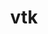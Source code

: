 ---
title: "vtk"
layout: cache
categories: [package, develop]
meta: {"versions": ["9.2.6", "9.3.1"], "compilers": ["gcc@=11.1.0", "gcc@=11.4.0", "msvc@=19.39.33523"], "oss": ["ubuntu20.04", "ubuntu22.04", "windows10.0.20348"], "platforms": ["linux", "windows"], "targets": ["x86_64", "x86_64_v3"], "stacks": ["data-vis-sdk", "e4s", "root", "windows-vis"], "num_specs": 76, "num_specs_by_stack": {"data-vis-sdk": 32, "root": 76, "e4s": 35, "windows-vis": 6}}
spec_details: [{"hash": "iegcavmltgiy4ju477nrmfoghu5iqist", "compiler": "gcc@=11.1.0", "versions": ["9.2.6"], "os": "ubuntu20.04", "platform": "linux", "target": "x86_64_v3", "variants": ["build_system=cmake", "build_type=Release", "~examples", "~ffmpeg", "generator=make", "~ipo", "+mpi", "+opengl2", "patches=2d38712,ff9dce4", "+python", "~qt", "~xdmf"], "stacks": ["data-vis-sdk", "root"], "size": "-", "tarball": "https://binaries.spack.io/develop/build_cache/linux-ubuntu20.04-x86_64_v3/gcc-11.1.0/vtk-9.2.6/linux-ubuntu20.04-x86_64_v3-gcc-11.1.0-vtk-9.2.6-iegcavmltgiy4ju477nrmfoghu5iqist.spack"}, {"hash": "upajzelkf455qvoyjtqtuwxsl7gtsisn", "compiler": "gcc@=11.1.0", "versions": ["9.2.6"], "os": "ubuntu20.04", "platform": "linux", "target": "x86_64_v3", "variants": ["build_system=cmake", "build_type=Release", "~examples", "~ffmpeg", "generator=make", "~ipo", "+mpi", "+opengl2", "patches=2d38712,ff9dce4", "+python", "~qt", "~xdmf"], "stacks": ["data-vis-sdk", "root"], "size": "-", "tarball": "https://binaries.spack.io/develop/build_cache/linux-ubuntu20.04-x86_64_v3/gcc-11.1.0/vtk-9.2.6/linux-ubuntu20.04-x86_64_v3-gcc-11.1.0-vtk-9.2.6-upajzelkf455qvoyjtqtuwxsl7gtsisn.spack"}, {"hash": "sozpamqriynuwvhnw6nibke5dep45vvy", "compiler": "gcc@=11.1.0", "versions": ["9.2.6"], "os": "ubuntu20.04", "platform": "linux", "target": "x86_64_v3", "variants": ["build_system=cmake", "build_type=Release", "~examples", "~ffmpeg", "generator=make", "~ipo", "+mpi", "+opengl2", "patches=2d38712,ff9dce4", "+python", "+qt", "~xdmf"], "stacks": ["data-vis-sdk", "root"], "size": "-", "tarball": "https://binaries.spack.io/develop/build_cache/linux-ubuntu20.04-x86_64_v3/gcc-11.1.0/vtk-9.2.6/linux-ubuntu20.04-x86_64_v3-gcc-11.1.0-vtk-9.2.6-sozpamqriynuwvhnw6nibke5dep45vvy.spack"}, {"hash": "qzhfp432vyih5znvvslzanwig4kk3kpi", "compiler": "gcc@=11.1.0", "versions": ["9.2.6"], "os": "ubuntu20.04", "platform": "linux", "target": "x86_64_v3", "variants": ["build_system=cmake", "build_type=Release", "~examples", "~ffmpeg", "generator=make", "~ipo", "+mpi", "+opengl2", "patches=2d38712,ff9dce4", "+python", "~qt", "~xdmf"], "stacks": ["data-vis-sdk", "root"], "size": "-", "tarball": "https://binaries.spack.io/develop/build_cache/linux-ubuntu20.04-x86_64_v3/gcc-11.1.0/vtk-9.2.6/linux-ubuntu20.04-x86_64_v3-gcc-11.1.0-vtk-9.2.6-qzhfp432vyih5znvvslzanwig4kk3kpi.spack"}, {"hash": "5tfglue7pmv5pde5xxlh4rlgof5cfjbf", "compiler": "gcc@=11.1.0", "versions": ["9.2.6"], "os": "ubuntu20.04", "platform": "linux", "target": "x86_64_v3", "variants": ["build_system=cmake", "build_type=Release", "~examples", "~ffmpeg", "generator=make", "~ipo", "+mpi", "+opengl2", "patches=2d38712,ff9dce4", "+python", "~qt", "~xdmf"], "stacks": ["data-vis-sdk", "root"], "size": "-", "tarball": "https://binaries.spack.io/develop/build_cache/linux-ubuntu20.04-x86_64_v3/gcc-11.1.0/vtk-9.2.6/linux-ubuntu20.04-x86_64_v3-gcc-11.1.0-vtk-9.2.6-5tfglue7pmv5pde5xxlh4rlgof5cfjbf.spack"}, {"hash": "74ig6tybv3n7vlgwj5uw6ufygdbutefy", "compiler": "gcc@=11.1.0", "versions": ["9.2.6"], "os": "ubuntu20.04", "platform": "linux", "target": "x86_64_v3", "variants": ["build_system=cmake", "build_type=Release", "~examples", "~ffmpeg", "generator=make", "~ipo", "+mpi", "+opengl2", "patches=2d38712,ff9dce4", "+python", "+qt", "~xdmf"], "stacks": ["data-vis-sdk", "root"], "size": "-", "tarball": "https://binaries.spack.io/develop/build_cache/linux-ubuntu20.04-x86_64_v3/gcc-11.1.0/vtk-9.2.6/linux-ubuntu20.04-x86_64_v3-gcc-11.1.0-vtk-9.2.6-74ig6tybv3n7vlgwj5uw6ufygdbutefy.spack"}, {"hash": "h5xhdb5hj7feet7wtdy3lvknpvkyrw5m", "compiler": "gcc@=11.1.0", "versions": ["9.2.6"], "os": "ubuntu20.04", "platform": "linux", "target": "x86_64_v3", "variants": ["build_system=cmake", "build_type=Release", "~examples", "~ffmpeg", "generator=make", "~ipo", "+mpi", "+opengl2", "patches=2d38712,ff9dce4", "+python", "~qt", "~xdmf"], "stacks": ["data-vis-sdk", "root"], "size": "-", "tarball": "https://binaries.spack.io/develop/build_cache/linux-ubuntu20.04-x86_64_v3/gcc-11.1.0/vtk-9.2.6/linux-ubuntu20.04-x86_64_v3-gcc-11.1.0-vtk-9.2.6-h5xhdb5hj7feet7wtdy3lvknpvkyrw5m.spack"}, {"hash": "vtywuyghykgwpug6glphht4pzfcdut4l", "compiler": "gcc@=11.1.0", "versions": ["9.2.6"], "os": "ubuntu20.04", "platform": "linux", "target": "x86_64_v3", "variants": ["build_system=cmake", "build_type=Release", "~examples", "~ffmpeg", "generator=make", "~ipo", "+mpi", "+opengl2", "patches=2d38712,ff9dce4", "+python", "~qt", "~xdmf"], "stacks": ["data-vis-sdk", "root"], "size": "-", "tarball": "https://binaries.spack.io/develop/build_cache/linux-ubuntu20.04-x86_64_v3/gcc-11.1.0/vtk-9.2.6/linux-ubuntu20.04-x86_64_v3-gcc-11.1.0-vtk-9.2.6-vtywuyghykgwpug6glphht4pzfcdut4l.spack"}, {"hash": "qnw5ciesitha4zwoapnihklnz6gpcc7i", "compiler": "gcc@=11.1.0", "versions": ["9.2.6"], "os": "ubuntu20.04", "platform": "linux", "target": "x86_64_v3", "variants": ["build_system=cmake", "build_type=Release", "~examples", "~ffmpeg", "generator=make", "~ipo", "+mpi", "+opengl2", "patches=2d38712,ff9dce4", "+python", "+qt", "~xdmf"], "stacks": ["data-vis-sdk", "root"], "size": "-", "tarball": "https://binaries.spack.io/develop/build_cache/linux-ubuntu20.04-x86_64_v3/gcc-11.1.0/vtk-9.2.6/linux-ubuntu20.04-x86_64_v3-gcc-11.1.0-vtk-9.2.6-qnw5ciesitha4zwoapnihklnz6gpcc7i.spack"}, {"hash": "ydagy3ccutfk4jx2dmmb6l7op2ucdn7g", "compiler": "gcc@=11.1.0", "versions": ["9.2.6"], "os": "ubuntu20.04", "platform": "linux", "target": "x86_64_v3", "variants": ["build_system=cmake", "build_type=Release", "~examples", "~ffmpeg", "generator=make", "~ipo", "+mpi", "+opengl2", "patches=2d38712,ff9dce4", "+python", "~qt", "~xdmf"], "stacks": ["data-vis-sdk", "root"], "size": "-", "tarball": "https://binaries.spack.io/develop/build_cache/linux-ubuntu20.04-x86_64_v3/gcc-11.1.0/vtk-9.2.6/linux-ubuntu20.04-x86_64_v3-gcc-11.1.0-vtk-9.2.6-ydagy3ccutfk4jx2dmmb6l7op2ucdn7g.spack"}, {"hash": "7geo7jfyhnoq5kfhfr5dh7xw5yx6b34t", "compiler": "gcc@=11.1.0", "versions": ["9.2.6"], "os": "ubuntu20.04", "platform": "linux", "target": "x86_64_v3", "variants": ["build_system=cmake", "build_type=Release", "~examples", "~ffmpeg", "generator=make", "~ipo", "+mpi", "+opengl2", "patches=2d38712,ff9dce4", "+python", "~qt", "~xdmf"], "stacks": ["data-vis-sdk", "root"], "size": "-", "tarball": "https://binaries.spack.io/develop/build_cache/linux-ubuntu20.04-x86_64_v3/gcc-11.1.0/vtk-9.2.6/linux-ubuntu20.04-x86_64_v3-gcc-11.1.0-vtk-9.2.6-7geo7jfyhnoq5kfhfr5dh7xw5yx6b34t.spack"}, {"hash": "g3ilrwsta4yjge3emecowhcw6aryznry", "compiler": "gcc@=11.1.0", "versions": ["9.2.6"], "os": "ubuntu20.04", "platform": "linux", "target": "x86_64_v3", "variants": ["build_system=cmake", "build_type=Release", "~examples", "~ffmpeg", "generator=make", "~ipo", "+mpi", "+opengl2", "patches=2d38712,ff9dce4", "+python", "+qt", "~xdmf"], "stacks": ["data-vis-sdk", "root"], "size": "-", "tarball": "https://binaries.spack.io/develop/build_cache/linux-ubuntu20.04-x86_64_v3/gcc-11.1.0/vtk-9.2.6/linux-ubuntu20.04-x86_64_v3-gcc-11.1.0-vtk-9.2.6-g3ilrwsta4yjge3emecowhcw6aryznry.spack"}, {"hash": "jpew2fubobz2fri6b7qdij2y7t3dtayv", "compiler": "gcc@=11.1.0", "versions": ["9.2.6"], "os": "ubuntu20.04", "platform": "linux", "target": "x86_64_v3", "variants": ["build_system=cmake", "build_type=Release", "~examples", "~ffmpeg", "generator=make", "~ipo", "+mpi", "+opengl2", "patches=2d38712,ff9dce4", "+python", "~qt", "~xdmf"], "stacks": ["data-vis-sdk", "root"], "size": "-", "tarball": "https://binaries.spack.io/develop/build_cache/linux-ubuntu20.04-x86_64_v3/gcc-11.1.0/vtk-9.2.6/linux-ubuntu20.04-x86_64_v3-gcc-11.1.0-vtk-9.2.6-jpew2fubobz2fri6b7qdij2y7t3dtayv.spack"}, {"hash": "oaai3pprrb6jqo7wbdwbxm57bxzr4cwb", "compiler": "gcc@=11.1.0", "versions": ["9.2.6"], "os": "ubuntu20.04", "platform": "linux", "target": "x86_64_v3", "variants": ["build_system=cmake", "build_type=Release", "~examples", "~ffmpeg", "generator=make", "~ipo", "+mpi", "+opengl2", "patches=2d38712,ff9dce4", "+python", "~qt", "~xdmf"], "stacks": ["root"], "size": "-", "tarball": "https://binaries.spack.io/develop/build_cache/linux-ubuntu20.04-x86_64_v3/gcc-11.1.0/vtk-9.2.6/linux-ubuntu20.04-x86_64_v3-gcc-11.1.0-vtk-9.2.6-oaai3pprrb6jqo7wbdwbxm57bxzr4cwb.spack"}, {"hash": "rcz5vg3qbr3ngv5y3mqdpoqiecy5jbvd", "compiler": "gcc@=11.1.0", "versions": ["9.2.6"], "os": "ubuntu20.04", "platform": "linux", "target": "x86_64_v3", "variants": ["build_system=cmake", "build_type=Release", "~examples", "~ffmpeg", "generator=make", "~ipo", "+mpi", "+opengl2", "patches=2d38712,ff9dce4", "+python", "+qt", "~xdmf"], "stacks": ["data-vis-sdk", "root"], "size": "-", "tarball": "https://binaries.spack.io/develop/build_cache/linux-ubuntu20.04-x86_64_v3/gcc-11.1.0/vtk-9.2.6/linux-ubuntu20.04-x86_64_v3-gcc-11.1.0-vtk-9.2.6-rcz5vg3qbr3ngv5y3mqdpoqiecy5jbvd.spack"}, {"hash": "ljv33boshwotsspyas5jenktjcpea5qv", "compiler": "gcc@=11.1.0", "versions": ["9.2.6"], "os": "ubuntu20.04", "platform": "linux", "target": "x86_64_v3", "variants": ["build_system=cmake", "build_type=Release", "~examples", "~ffmpeg", "generator=make", "~ipo", "+mpi", "+opengl2", "patches=2d38712,ff9dce4", "+python", "~qt", "~xdmf"], "stacks": ["data-vis-sdk", "root"], "size": "-", "tarball": "https://binaries.spack.io/develop/build_cache/linux-ubuntu20.04-x86_64_v3/gcc-11.1.0/vtk-9.2.6/linux-ubuntu20.04-x86_64_v3-gcc-11.1.0-vtk-9.2.6-ljv33boshwotsspyas5jenktjcpea5qv.spack"}, {"hash": "7ddruses3maai3fatc4jrgx7n536xttt", "compiler": "gcc@=11.1.0", "versions": ["9.2.6"], "os": "ubuntu20.04", "platform": "linux", "target": "x86_64_v3", "variants": ["build_system=cmake", "build_type=Release", "~examples", "~ffmpeg", "generator=make", "~ipo", "+mpi", "+opengl2", "patches=2d38712,ff9dce4", "+python", "~qt", "~xdmf"], "stacks": ["data-vis-sdk", "root"], "size": "-", "tarball": "https://binaries.spack.io/develop/build_cache/linux-ubuntu20.04-x86_64_v3/gcc-11.1.0/vtk-9.2.6/linux-ubuntu20.04-x86_64_v3-gcc-11.1.0-vtk-9.2.6-7ddruses3maai3fatc4jrgx7n536xttt.spack"}, {"hash": "l3pjdu4grkpv7fazvrhbzx6pgzarhkfx", "compiler": "gcc@=11.1.0", "versions": ["9.2.6"], "os": "ubuntu20.04", "platform": "linux", "target": "x86_64_v3", "variants": ["build_system=cmake", "build_type=Release", "~examples", "~ffmpeg", "generator=make", "~ipo", "+mpi", "+opengl2", "patches=2d38712,ff9dce4", "+python", "+qt", "~xdmf"], "stacks": ["data-vis-sdk", "root"], "size": "-", "tarball": "https://binaries.spack.io/develop/build_cache/linux-ubuntu20.04-x86_64_v3/gcc-11.1.0/vtk-9.2.6/linux-ubuntu20.04-x86_64_v3-gcc-11.1.0-vtk-9.2.6-l3pjdu4grkpv7fazvrhbzx6pgzarhkfx.spack"}, {"hash": "3pzidiihacbsea2s4c54liaqo3kldibw", "compiler": "gcc@=11.1.0", "versions": ["9.2.6"], "os": "ubuntu20.04", "platform": "linux", "target": "x86_64_v3", "variants": ["build_system=cmake", "build_type=Release", "~examples", "~ffmpeg", "generator=make", "~ipo", "+mpi", "+opengl2", "patches=2d38712,ff9dce4", "+python", "+qt", "~xdmf"], "stacks": ["data-vis-sdk", "root"], "size": "-", "tarball": "https://binaries.spack.io/develop/build_cache/linux-ubuntu20.04-x86_64_v3/gcc-11.1.0/vtk-9.2.6/linux-ubuntu20.04-x86_64_v3-gcc-11.1.0-vtk-9.2.6-3pzidiihacbsea2s4c54liaqo3kldibw.spack"}, {"hash": "5fvg2ww6h3ciatc5fm2syswa7tshujzi", "compiler": "gcc@=11.1.0", "versions": ["9.2.6"], "os": "ubuntu20.04", "platform": "linux", "target": "x86_64_v3", "variants": ["build_system=cmake", "build_type=Release", "~examples", "~ffmpeg", "generator=make", "~ipo", "+mpi", "+opengl2", "patches=2d38712,ff9dce4", "+python", "~qt", "~xdmf"], "stacks": ["data-vis-sdk", "root"], "size": "-", "tarball": "https://binaries.spack.io/develop/build_cache/linux-ubuntu20.04-x86_64_v3/gcc-11.1.0/vtk-9.2.6/linux-ubuntu20.04-x86_64_v3-gcc-11.1.0-vtk-9.2.6-5fvg2ww6h3ciatc5fm2syswa7tshujzi.spack"}, {"hash": "fhlwcg7mnvk7sbxscll6czwznmshe5tx", "compiler": "gcc@=11.1.0", "versions": ["9.2.6"], "os": "ubuntu20.04", "platform": "linux", "target": "x86_64_v3", "variants": ["build_system=cmake", "build_type=Release", "~examples", "~ffmpeg", "generator=make", "~ipo", "+mpi", "+opengl2", "patches=2d38712,ff9dce4", "+python", "+qt", "~xdmf"], "stacks": ["data-vis-sdk", "root"], "size": "-", "tarball": "https://binaries.spack.io/develop/build_cache/linux-ubuntu20.04-x86_64_v3/gcc-11.1.0/vtk-9.2.6/linux-ubuntu20.04-x86_64_v3-gcc-11.1.0-vtk-9.2.6-fhlwcg7mnvk7sbxscll6czwznmshe5tx.spack"}, {"hash": "7gkgigutaoosju2o5lqooy6km3zurj2x", "compiler": "gcc@=11.1.0", "versions": ["9.2.6"], "os": "ubuntu20.04", "platform": "linux", "target": "x86_64_v3", "variants": ["build_system=cmake", "build_type=Release", "~examples", "~ffmpeg", "generator=make", "~ipo", "+mpi", "+opengl2", "patches=2d38712,ff9dce4", "+python", "~qt", "~xdmf"], "stacks": ["data-vis-sdk", "root"], "size": "-", "tarball": "https://binaries.spack.io/develop/build_cache/linux-ubuntu20.04-x86_64_v3/gcc-11.1.0/vtk-9.2.6/linux-ubuntu20.04-x86_64_v3-gcc-11.1.0-vtk-9.2.6-7gkgigutaoosju2o5lqooy6km3zurj2x.spack"}, {"hash": "yoxbvlpnymnuh4fik2c2eswak3dfy7pm", "compiler": "gcc@=11.1.0", "versions": ["9.2.6"], "os": "ubuntu20.04", "platform": "linux", "target": "x86_64_v3", "variants": ["build_system=cmake", "build_type=Release", "~examples", "~ffmpeg", "generator=make", "~ipo", "+mpi", "+opengl2", "patches=2d38712,ff9dce4", "+python", "~qt", "~xdmf"], "stacks": ["data-vis-sdk", "root"], "size": "-", "tarball": "https://binaries.spack.io/develop/build_cache/linux-ubuntu20.04-x86_64_v3/gcc-11.1.0/vtk-9.2.6/linux-ubuntu20.04-x86_64_v3-gcc-11.1.0-vtk-9.2.6-yoxbvlpnymnuh4fik2c2eswak3dfy7pm.spack"}, {"hash": "ffqofpwsxffcmaeivtqrzp5qp2pe5brv", "compiler": "gcc@=11.1.0", "versions": ["9.2.6"], "os": "ubuntu20.04", "platform": "linux", "target": "x86_64_v3", "variants": ["build_system=cmake", "build_type=Release", "~examples", "~ffmpeg", "generator=make", "~ipo", "+mpi", "+opengl2", "patches=2d38712,ff9dce4", "+python", "~qt", "~xdmf"], "stacks": ["root"], "size": "-", "tarball": "https://binaries.spack.io/develop/build_cache/linux-ubuntu20.04-x86_64_v3/gcc-11.1.0/vtk-9.2.6/linux-ubuntu20.04-x86_64_v3-gcc-11.1.0-vtk-9.2.6-ffqofpwsxffcmaeivtqrzp5qp2pe5brv.spack"}, {"hash": "wxcuuix5d67wvjvj2juwtof4pyoendxs", "compiler": "gcc@=11.1.0", "versions": ["9.2.6"], "os": "ubuntu20.04", "platform": "linux", "target": "x86_64_v3", "variants": ["build_system=cmake", "build_type=Release", "~examples", "~ffmpeg", "generator=make", "~ipo", "+mpi", "+opengl2", "patches=2d38712,ff9dce4", "+python", "+qt", "~xdmf"], "stacks": ["root"], "size": "-", "tarball": "https://binaries.spack.io/develop/build_cache/linux-ubuntu20.04-x86_64_v3/gcc-11.1.0/vtk-9.2.6/linux-ubuntu20.04-x86_64_v3-gcc-11.1.0-vtk-9.2.6-wxcuuix5d67wvjvj2juwtof4pyoendxs.spack"}, {"hash": "zvtnukbophwhryrechidnclc5rmi35a4", "compiler": "gcc@=11.1.0", "versions": ["9.2.6"], "os": "ubuntu20.04", "platform": "linux", "target": "x86_64_v3", "variants": ["build_system=cmake", "build_type=Release", "~examples", "~ffmpeg", "generator=make", "~ipo", "+mpi", "+opengl2", "patches=2d38712,ff9dce4", "+python", "+qt", "~xdmf"], "stacks": ["data-vis-sdk", "root"], "size": "-", "tarball": "https://binaries.spack.io/develop/build_cache/linux-ubuntu20.04-x86_64_v3/gcc-11.1.0/vtk-9.2.6/linux-ubuntu20.04-x86_64_v3-gcc-11.1.0-vtk-9.2.6-zvtnukbophwhryrechidnclc5rmi35a4.spack"}, {"hash": "l3iaa3cn43f4wkmi4hagkgidbekhcmgy", "compiler": "gcc@=11.1.0", "versions": ["9.2.6"], "os": "ubuntu20.04", "platform": "linux", "target": "x86_64_v3", "variants": ["build_system=cmake", "build_type=Release", "~examples", "~ffmpeg", "generator=make", "~ipo", "+mpi", "+opengl2", "patches=2d38712,ff9dce4", "+python", "~qt", "~xdmf"], "stacks": ["data-vis-sdk", "root"], "size": "-", "tarball": "https://binaries.spack.io/develop/build_cache/linux-ubuntu20.04-x86_64_v3/gcc-11.1.0/vtk-9.2.6/linux-ubuntu20.04-x86_64_v3-gcc-11.1.0-vtk-9.2.6-l3iaa3cn43f4wkmi4hagkgidbekhcmgy.spack"}, {"hash": "zhndt4k5tweasdbd7iovlexarfim2uie", "compiler": "gcc@=11.1.0", "versions": ["9.2.6"], "os": "ubuntu20.04", "platform": "linux", "target": "x86_64_v3", "variants": ["build_system=cmake", "build_type=Release", "~examples", "~ffmpeg", "generator=make", "~ipo", "+mpi", "+opengl2", "patches=2d38712,ff9dce4", "+python", "~qt", "~xdmf"], "stacks": ["data-vis-sdk", "root"], "size": "-", "tarball": "https://binaries.spack.io/develop/build_cache/linux-ubuntu20.04-x86_64_v3/gcc-11.1.0/vtk-9.2.6/linux-ubuntu20.04-x86_64_v3-gcc-11.1.0-vtk-9.2.6-zhndt4k5tweasdbd7iovlexarfim2uie.spack"}, {"hash": "2gqxm2md6r53aazjllxezxcevrewzf46", "compiler": "gcc@=11.1.0", "versions": ["9.2.6"], "os": "ubuntu20.04", "platform": "linux", "target": "x86_64_v3", "variants": ["build_system=cmake", "build_type=Release", "~examples", "~ffmpeg", "generator=make", "~ipo", "+mpi", "+opengl2", "patches=2d38712,ff9dce4", "+python", "~qt", "~xdmf"], "stacks": ["data-vis-sdk", "root"], "size": "-", "tarball": "https://binaries.spack.io/develop/build_cache/linux-ubuntu20.04-x86_64_v3/gcc-11.1.0/vtk-9.2.6/linux-ubuntu20.04-x86_64_v3-gcc-11.1.0-vtk-9.2.6-2gqxm2md6r53aazjllxezxcevrewzf46.spack"}, {"hash": "xo33klysr4uxo6o3behiahwyuzpzzy55", "compiler": "gcc@=11.1.0", "versions": ["9.2.6"], "os": "ubuntu20.04", "platform": "linux", "target": "x86_64_v3", "variants": ["build_system=cmake", "build_type=Release", "~examples", "~ffmpeg", "generator=make", "~ipo", "+mpi", "+opengl2", "patches=2d38712,ff9dce4", "+python", "~qt", "~xdmf"], "stacks": ["data-vis-sdk", "root"], "size": "-", "tarball": "https://binaries.spack.io/develop/build_cache/linux-ubuntu20.04-x86_64_v3/gcc-11.1.0/vtk-9.2.6/linux-ubuntu20.04-x86_64_v3-gcc-11.1.0-vtk-9.2.6-xo33klysr4uxo6o3behiahwyuzpzzy55.spack"}, {"hash": "q7xviyvywdtbigorfun6rgslq7parwzv", "compiler": "gcc@=11.1.0", "versions": ["9.2.6"], "os": "ubuntu20.04", "platform": "linux", "target": "x86_64_v3", "variants": ["build_system=cmake", "build_type=Release", "~examples", "~ffmpeg", "generator=make", "~ipo", "+mpi", "+opengl2", "patches=2d38712,ff9dce4", "+python", "~qt", "~xdmf"], "stacks": ["data-vis-sdk", "root"], "size": "-", "tarball": "https://binaries.spack.io/develop/build_cache/linux-ubuntu20.04-x86_64_v3/gcc-11.1.0/vtk-9.2.6/linux-ubuntu20.04-x86_64_v3-gcc-11.1.0-vtk-9.2.6-q7xviyvywdtbigorfun6rgslq7parwzv.spack"}, {"hash": "yqckcbqa65nz4jdcmtwd3qvpuk5g6lvg", "compiler": "gcc@=11.1.0", "versions": ["9.2.6"], "os": "ubuntu20.04", "platform": "linux", "target": "x86_64_v3", "variants": ["build_system=cmake", "build_type=Release", "~examples", "~ffmpeg", "generator=make", "~ipo", "+mpi", "+opengl2", "patches=2d38712,ff9dce4", "+python", "+qt", "~xdmf"], "stacks": ["data-vis-sdk", "root"], "size": "-", "tarball": "https://binaries.spack.io/develop/build_cache/linux-ubuntu20.04-x86_64_v3/gcc-11.1.0/vtk-9.2.6/linux-ubuntu20.04-x86_64_v3-gcc-11.1.0-vtk-9.2.6-yqckcbqa65nz4jdcmtwd3qvpuk5g6lvg.spack"}, {"hash": "vdwnsw6g6xf6egvcn3c43xbxuvytyj3w", "compiler": "gcc@=11.1.0", "versions": ["9.2.6"], "os": "ubuntu20.04", "platform": "linux", "target": "x86_64_v3", "variants": ["build_system=cmake", "build_type=Release", "~examples", "~ffmpeg", "generator=make", "~ipo", "+mpi", "+opengl2", "patches=2d38712,ff9dce4", "+python", "+qt", "~xdmf"], "stacks": ["data-vis-sdk", "root"], "size": "-", "tarball": "https://binaries.spack.io/develop/build_cache/linux-ubuntu20.04-x86_64_v3/gcc-11.1.0/vtk-9.2.6/linux-ubuntu20.04-x86_64_v3-gcc-11.1.0-vtk-9.2.6-vdwnsw6g6xf6egvcn3c43xbxuvytyj3w.spack"}, {"hash": "roslu3kvbiu5dilgsfmpzcjctdtcaerq", "compiler": "gcc@=11.1.0", "versions": ["9.2.6"], "os": "ubuntu20.04", "platform": "linux", "target": "x86_64_v3", "variants": ["build_system=cmake", "build_type=Release", "~examples", "~ffmpeg", "generator=make", "~ipo", "+mpi", "+opengl2", "patches=2d38712,ff9dce4", "+python", "~qt", "~xdmf"], "stacks": ["data-vis-sdk", "root"], "size": "-", "tarball": "https://binaries.spack.io/develop/build_cache/linux-ubuntu20.04-x86_64_v3/gcc-11.1.0/vtk-9.2.6/linux-ubuntu20.04-x86_64_v3-gcc-11.1.0-vtk-9.2.6-roslu3kvbiu5dilgsfmpzcjctdtcaerq.spack"}, {"hash": "zsw4drwkwiqozmdl4vohat57lywunwta", "compiler": "gcc@=11.1.0", "versions": ["9.2.6"], "os": "ubuntu20.04", "platform": "linux", "target": "x86_64_v3", "variants": ["build_system=cmake", "build_type=Release", "~examples", "~ffmpeg", "generator=make", "~ipo", "+mpi", "+opengl2", "patches=2d38712,ff9dce4", "+python", "+qt", "~xdmf"], "stacks": ["data-vis-sdk", "root"], "size": "-", "tarball": "https://binaries.spack.io/develop/build_cache/linux-ubuntu20.04-x86_64_v3/gcc-11.1.0/vtk-9.2.6/linux-ubuntu20.04-x86_64_v3-gcc-11.1.0-vtk-9.2.6-zsw4drwkwiqozmdl4vohat57lywunwta.spack"}, {"hash": "jmyxlwlm76vy3ifhxav2i3tlm6ffxxbk", "compiler": "gcc@=11.4.0", "versions": ["9.3.1"], "os": "ubuntu22.04", "platform": "linux", "target": "x86_64_v3", "variants": ["build_system=cmake", "build_type=Release", "~examples", "~ffmpeg", "generator=make", "~ipo", "+mpi", "+opengl2", "patches=2d38712,ff9dce4", "~python", "~qt", "~xdmf"], "stacks": ["root", "e4s"], "size": "-", "tarball": "https://binaries.spack.io/develop/build_cache/linux-ubuntu22.04-x86_64_v3/gcc-11.4.0/vtk-9.3.1/linux-ubuntu22.04-x86_64_v3-gcc-11.4.0-vtk-9.3.1-jmyxlwlm76vy3ifhxav2i3tlm6ffxxbk.spack"}, {"hash": "2khwyucrlsycflwxwy3rd3v7hbod3kt7", "compiler": "gcc@=11.4.0", "versions": ["9.3.1"], "os": "ubuntu22.04", "platform": "linux", "target": "x86_64_v3", "variants": ["build_system=cmake", "build_type=Release", "~examples", "~ffmpeg", "generator=make", "~ipo", "+mpi", "+opengl2", "patches=2d38712,ff9dce4", "~python", "~qt", "~xdmf"], "stacks": ["root", "e4s"], "size": "-", "tarball": "https://binaries.spack.io/develop/build_cache/linux-ubuntu22.04-x86_64_v3/gcc-11.4.0/vtk-9.3.1/linux-ubuntu22.04-x86_64_v3-gcc-11.4.0-vtk-9.3.1-2khwyucrlsycflwxwy3rd3v7hbod3kt7.spack"}, {"hash": "ixytvjh5nbttvwgt54qlhlzm6nsujtim", "compiler": "gcc@=11.4.0", "versions": ["9.3.1"], "os": "ubuntu22.04", "platform": "linux", "target": "x86_64_v3", "variants": ["build_system=cmake", "build_type=Release", "~examples", "~ffmpeg", "generator=make", "~ipo", "+mpi", "+opengl2", "patches=2d38712,ff9dce4", "~python", "~qt", "~xdmf"], "stacks": ["root", "e4s"], "size": "-", "tarball": "https://binaries.spack.io/develop/build_cache/linux-ubuntu22.04-x86_64_v3/gcc-11.4.0/vtk-9.3.1/linux-ubuntu22.04-x86_64_v3-gcc-11.4.0-vtk-9.3.1-ixytvjh5nbttvwgt54qlhlzm6nsujtim.spack"}, {"hash": "nqbcvml6drjaun3me2ls27vwgcmfhpiy", "compiler": "gcc@=11.4.0", "versions": ["9.3.1"], "os": "ubuntu22.04", "platform": "linux", "target": "x86_64_v3", "variants": ["build_system=cmake", "build_type=Release", "~examples", "~ffmpeg", "generator=make", "~ipo", "+mpi", "+opengl2", "patches=2d38712,ff9dce4", "~python", "~qt", "~xdmf"], "stacks": ["root", "e4s"], "size": "-", "tarball": "https://binaries.spack.io/develop/build_cache/linux-ubuntu22.04-x86_64_v3/gcc-11.4.0/vtk-9.3.1/linux-ubuntu22.04-x86_64_v3-gcc-11.4.0-vtk-9.3.1-nqbcvml6drjaun3me2ls27vwgcmfhpiy.spack"}, {"hash": "3u3o6xvcbn37v6rdgycov3lwz4oziijn", "compiler": "gcc@=11.4.0", "versions": ["9.3.1"], "os": "ubuntu22.04", "platform": "linux", "target": "x86_64_v3", "variants": ["build_system=cmake", "build_type=Release", "~examples", "~ffmpeg", "generator=make", "~ipo", "+mpi", "+opengl2", "patches=2d38712,ff9dce4", "~python", "~qt", "~xdmf"], "stacks": ["root", "e4s"], "size": "-", "tarball": "https://binaries.spack.io/develop/build_cache/linux-ubuntu22.04-x86_64_v3/gcc-11.4.0/vtk-9.3.1/linux-ubuntu22.04-x86_64_v3-gcc-11.4.0-vtk-9.3.1-3u3o6xvcbn37v6rdgycov3lwz4oziijn.spack"}, {"hash": "ifh3r2bhnabsuedawqio3bjzuu46u3jq", "compiler": "gcc@=11.4.0", "versions": ["9.3.1"], "os": "ubuntu22.04", "platform": "linux", "target": "x86_64_v3", "variants": ["build_system=cmake", "build_type=Release", "~examples", "~ffmpeg", "generator=make", "~ipo", "+mpi", "+opengl2", "patches=2d38712,ff9dce4", "~python", "~qt", "~xdmf"], "stacks": ["root", "e4s"], "size": "-", "tarball": "https://binaries.spack.io/develop/build_cache/linux-ubuntu22.04-x86_64_v3/gcc-11.4.0/vtk-9.3.1/linux-ubuntu22.04-x86_64_v3-gcc-11.4.0-vtk-9.3.1-ifh3r2bhnabsuedawqio3bjzuu46u3jq.spack"}, {"hash": "m4wwnxx2h3kf2e6lxvobth3p723qqp7x", "compiler": "gcc@=11.4.0", "versions": ["9.3.1"], "os": "ubuntu22.04", "platform": "linux", "target": "x86_64_v3", "variants": ["build_system=cmake", "build_type=Release", "~examples", "~ffmpeg", "generator=make", "~ipo", "+mpi", "+opengl2", "patches=2d38712,ff9dce4", "~python", "~qt", "~xdmf"], "stacks": ["root", "e4s"], "size": "-", "tarball": "https://binaries.spack.io/develop/build_cache/linux-ubuntu22.04-x86_64_v3/gcc-11.4.0/vtk-9.3.1/linux-ubuntu22.04-x86_64_v3-gcc-11.4.0-vtk-9.3.1-m4wwnxx2h3kf2e6lxvobth3p723qqp7x.spack"}, {"hash": "zqzzcxsiq577dfz4zt6yewjmc4wmoooq", "compiler": "gcc@=11.4.0", "versions": ["9.3.1"], "os": "ubuntu22.04", "platform": "linux", "target": "x86_64_v3", "variants": ["build_system=cmake", "build_type=Release", "~examples", "~ffmpeg", "generator=make", "~ipo", "+mpi", "+opengl2", "patches=2d38712,ff9dce4", "~python", "~qt", "~xdmf"], "stacks": ["root", "e4s"], "size": "-", "tarball": "https://binaries.spack.io/develop/build_cache/linux-ubuntu22.04-x86_64_v3/gcc-11.4.0/vtk-9.3.1/linux-ubuntu22.04-x86_64_v3-gcc-11.4.0-vtk-9.3.1-zqzzcxsiq577dfz4zt6yewjmc4wmoooq.spack"}, {"hash": "fkasfqt4ci3dli7w3v4htmwnra6oxvwp", "compiler": "gcc@=11.4.0", "versions": ["9.3.1"], "os": "ubuntu22.04", "platform": "linux", "target": "x86_64_v3", "variants": ["build_system=cmake", "build_type=Release", "~examples", "~ffmpeg", "generator=make", "~ipo", "+mpi", "+opengl2", "patches=2d38712,ff9dce4", "~python", "~qt", "~xdmf"], "stacks": ["root", "e4s"], "size": "-", "tarball": "https://binaries.spack.io/develop/build_cache/linux-ubuntu22.04-x86_64_v3/gcc-11.4.0/vtk-9.3.1/linux-ubuntu22.04-x86_64_v3-gcc-11.4.0-vtk-9.3.1-fkasfqt4ci3dli7w3v4htmwnra6oxvwp.spack"}, {"hash": "dskxl3en4q6va2qi4gtchqr2cc5tewel", "compiler": "gcc@=11.4.0", "versions": ["9.3.1"], "os": "ubuntu22.04", "platform": "linux", "target": "x86_64_v3", "variants": ["build_system=cmake", "build_type=Release", "~examples", "~ffmpeg", "generator=make", "~ipo", "+mpi", "+opengl2", "patches=2d38712,ff9dce4", "~python", "~qt", "~xdmf"], "stacks": ["root", "e4s"], "size": "-", "tarball": "https://binaries.spack.io/develop/build_cache/linux-ubuntu22.04-x86_64_v3/gcc-11.4.0/vtk-9.3.1/linux-ubuntu22.04-x86_64_v3-gcc-11.4.0-vtk-9.3.1-dskxl3en4q6va2qi4gtchqr2cc5tewel.spack"}, {"hash": "ndgv5mqpfzmkxbvkohheny2ymkuw5m5o", "compiler": "gcc@=11.4.0", "versions": ["9.3.1"], "os": "ubuntu22.04", "platform": "linux", "target": "x86_64_v3", "variants": ["build_system=cmake", "build_type=Release", "~examples", "~ffmpeg", "generator=make", "~ipo", "+mpi", "+opengl2", "patches=2d38712,ff9dce4", "~python", "~qt", "~xdmf"], "stacks": ["root", "e4s"], "size": "-", "tarball": "https://binaries.spack.io/develop/build_cache/linux-ubuntu22.04-x86_64_v3/gcc-11.4.0/vtk-9.3.1/linux-ubuntu22.04-x86_64_v3-gcc-11.4.0-vtk-9.3.1-ndgv5mqpfzmkxbvkohheny2ymkuw5m5o.spack"}, {"hash": "2ootu3pkrw4ygovnl3q726tajad3qec6", "compiler": "gcc@=11.4.0", "versions": ["9.3.1"], "os": "ubuntu22.04", "platform": "linux", "target": "x86_64_v3", "variants": ["build_system=cmake", "build_type=Release", "~examples", "~ffmpeg", "generator=make", "~ipo", "+mpi", "+opengl2", "patches=2d38712,ff9dce4", "~python", "~qt", "~xdmf"], "stacks": ["root", "e4s"], "size": "-", "tarball": "https://binaries.spack.io/develop/build_cache/linux-ubuntu22.04-x86_64_v3/gcc-11.4.0/vtk-9.3.1/linux-ubuntu22.04-x86_64_v3-gcc-11.4.0-vtk-9.3.1-2ootu3pkrw4ygovnl3q726tajad3qec6.spack"}, {"hash": "chmlnbfxbwoqxawvjsni3idxglwsdo6n", "compiler": "gcc@=11.4.0", "versions": ["9.2.6"], "os": "ubuntu22.04", "platform": "linux", "target": "x86_64_v3", "variants": ["build_system=cmake", "build_type=Release", "~examples", "~ffmpeg", "generator=make", "~ipo", "+mpi", "+opengl2", "patches=2d38712,ff9dce4", "+python", "~qt", "~xdmf"], "stacks": ["root", "e4s"], "size": "-", "tarball": "https://binaries.spack.io/develop/build_cache/linux-ubuntu22.04-x86_64_v3/gcc-11.4.0/vtk-9.2.6/linux-ubuntu22.04-x86_64_v3-gcc-11.4.0-vtk-9.2.6-chmlnbfxbwoqxawvjsni3idxglwsdo6n.spack"}, {"hash": "ngwwiwpc6tcth3onchc3zra4hrllfc6g", "compiler": "gcc@=11.4.0", "versions": ["9.2.6"], "os": "ubuntu22.04", "platform": "linux", "target": "x86_64_v3", "variants": ["build_system=cmake", "build_type=Release", "~examples", "~ffmpeg", "generator=make", "~ipo", "+mpi", "+opengl2", "patches=2d38712,ff9dce4", "+python", "~qt", "~xdmf"], "stacks": ["root", "e4s"], "size": "-", "tarball": "https://binaries.spack.io/develop/build_cache/linux-ubuntu22.04-x86_64_v3/gcc-11.4.0/vtk-9.2.6/linux-ubuntu22.04-x86_64_v3-gcc-11.4.0-vtk-9.2.6-ngwwiwpc6tcth3onchc3zra4hrllfc6g.spack"}, {"hash": "3zcmxbyrjnops3drzo7ohgj374lxchnk", "compiler": "gcc@=11.4.0", "versions": ["9.2.6"], "os": "ubuntu22.04", "platform": "linux", "target": "x86_64_v3", "variants": ["build_system=cmake", "build_type=Release", "~examples", "~ffmpeg", "generator=make", "~ipo", "+mpi", "+opengl2", "patches=2d38712,ff9dce4", "+python", "~qt", "~xdmf"], "stacks": ["root", "e4s"], "size": "-", "tarball": "https://binaries.spack.io/develop/build_cache/linux-ubuntu22.04-x86_64_v3/gcc-11.4.0/vtk-9.2.6/linux-ubuntu22.04-x86_64_v3-gcc-11.4.0-vtk-9.2.6-3zcmxbyrjnops3drzo7ohgj374lxchnk.spack"}, {"hash": "fo2m6cip46h6cv6ozsxti3kspeh4yxhb", "compiler": "gcc@=11.4.0", "versions": ["9.2.6"], "os": "ubuntu22.04", "platform": "linux", "target": "x86_64_v3", "variants": ["build_system=cmake", "build_type=Release", "~examples", "~ffmpeg", "generator=make", "~ipo", "+mpi", "+opengl2", "patches=2d38712,ff9dce4", "+python", "~qt", "~xdmf"], "stacks": ["root", "e4s"], "size": "-", "tarball": "https://binaries.spack.io/develop/build_cache/linux-ubuntu22.04-x86_64_v3/gcc-11.4.0/vtk-9.2.6/linux-ubuntu22.04-x86_64_v3-gcc-11.4.0-vtk-9.2.6-fo2m6cip46h6cv6ozsxti3kspeh4yxhb.spack"}, {"hash": "fxrbm22nxfgfhieh2ixlfj22jls3bszy", "compiler": "gcc@=11.4.0", "versions": ["9.2.6"], "os": "ubuntu22.04", "platform": "linux", "target": "x86_64_v3", "variants": ["build_system=cmake", "build_type=Release", "~examples", "~ffmpeg", "generator=make", "~ipo", "+mpi", "+opengl2", "patches=2d38712,ff9dce4", "+python", "~qt", "~xdmf"], "stacks": ["root", "e4s"], "size": "-", "tarball": "https://binaries.spack.io/develop/build_cache/linux-ubuntu22.04-x86_64_v3/gcc-11.4.0/vtk-9.2.6/linux-ubuntu22.04-x86_64_v3-gcc-11.4.0-vtk-9.2.6-fxrbm22nxfgfhieh2ixlfj22jls3bszy.spack"}, {"hash": "yavypq5ysunir5xczs5dtsivh3wfzkaz", "compiler": "gcc@=11.4.0", "versions": ["9.2.6"], "os": "ubuntu22.04", "platform": "linux", "target": "x86_64_v3", "variants": ["build_system=cmake", "build_type=Release", "~examples", "~ffmpeg", "generator=make", "~ipo", "+mpi", "+opengl2", "patches=2d38712,ff9dce4", "+python", "~qt", "~xdmf"], "stacks": ["root", "e4s"], "size": "-", "tarball": "https://binaries.spack.io/develop/build_cache/linux-ubuntu22.04-x86_64_v3/gcc-11.4.0/vtk-9.2.6/linux-ubuntu22.04-x86_64_v3-gcc-11.4.0-vtk-9.2.6-yavypq5ysunir5xczs5dtsivh3wfzkaz.spack"}, {"hash": "w2a43o4gmhse6n4rudvujvipl4hcbeau", "compiler": "gcc@=11.4.0", "versions": ["9.2.6"], "os": "ubuntu22.04", "platform": "linux", "target": "x86_64_v3", "variants": ["build_system=cmake", "build_type=Release", "~examples", "~ffmpeg", "generator=make", "~ipo", "+mpi", "+opengl2", "patches=2d38712,ff9dce4", "+python", "~qt", "~xdmf"], "stacks": ["root", "e4s"], "size": "-", "tarball": "https://binaries.spack.io/develop/build_cache/linux-ubuntu22.04-x86_64_v3/gcc-11.4.0/vtk-9.2.6/linux-ubuntu22.04-x86_64_v3-gcc-11.4.0-vtk-9.2.6-w2a43o4gmhse6n4rudvujvipl4hcbeau.spack"}, {"hash": "3aj7lxaksvmpzhs4dypymobablbx5cq6", "compiler": "gcc@=11.4.0", "versions": ["9.2.6"], "os": "ubuntu22.04", "platform": "linux", "target": "x86_64_v3", "variants": ["build_system=cmake", "build_type=Release", "~examples", "~ffmpeg", "generator=make", "~ipo", "+mpi", "+opengl2", "patches=2d38712,ff9dce4", "+python", "~qt", "~xdmf"], "stacks": ["root", "e4s"], "size": "-", "tarball": "https://binaries.spack.io/develop/build_cache/linux-ubuntu22.04-x86_64_v3/gcc-11.4.0/vtk-9.2.6/linux-ubuntu22.04-x86_64_v3-gcc-11.4.0-vtk-9.2.6-3aj7lxaksvmpzhs4dypymobablbx5cq6.spack"}, {"hash": "iv7d7e7bcn52lywsbjosjm7dlvbeesjz", "compiler": "gcc@=11.4.0", "versions": ["9.2.6"], "os": "ubuntu22.04", "platform": "linux", "target": "x86_64_v3", "variants": ["build_system=cmake", "build_type=Release", "~examples", "~ffmpeg", "generator=make", "~ipo", "+mpi", "+opengl2", "patches=2d38712,ff9dce4", "+python", "~qt", "~xdmf"], "stacks": ["root", "e4s"], "size": "-", "tarball": "https://binaries.spack.io/develop/build_cache/linux-ubuntu22.04-x86_64_v3/gcc-11.4.0/vtk-9.2.6/linux-ubuntu22.04-x86_64_v3-gcc-11.4.0-vtk-9.2.6-iv7d7e7bcn52lywsbjosjm7dlvbeesjz.spack"}, {"hash": "eraro5h6ddhyana2hcpo5tvkaqneamyr", "compiler": "gcc@=11.4.0", "versions": ["9.2.6"], "os": "ubuntu22.04", "platform": "linux", "target": "x86_64_v3", "variants": ["build_system=cmake", "build_type=Release", "~examples", "~ffmpeg", "generator=make", "~ipo", "+mpi", "+opengl2", "patches=2d38712,ff9dce4", "+python", "~qt", "~xdmf"], "stacks": ["root", "e4s"], "size": "-", "tarball": "https://binaries.spack.io/develop/build_cache/linux-ubuntu22.04-x86_64_v3/gcc-11.4.0/vtk-9.2.6/linux-ubuntu22.04-x86_64_v3-gcc-11.4.0-vtk-9.2.6-eraro5h6ddhyana2hcpo5tvkaqneamyr.spack"}, {"hash": "kmmfg2jsxjafqqaf6xxxrvdmjgsviglw", "compiler": "gcc@=11.4.0", "versions": ["9.2.6"], "os": "ubuntu22.04", "platform": "linux", "target": "x86_64_v3", "variants": ["build_system=cmake", "build_type=Release", "~examples", "~ffmpeg", "generator=make", "~ipo", "+mpi", "+opengl2", "patches=2d38712,ff9dce4", "+python", "~qt", "~xdmf"], "stacks": ["root", "e4s"], "size": "-", "tarball": "https://binaries.spack.io/develop/build_cache/linux-ubuntu22.04-x86_64_v3/gcc-11.4.0/vtk-9.2.6/linux-ubuntu22.04-x86_64_v3-gcc-11.4.0-vtk-9.2.6-kmmfg2jsxjafqqaf6xxxrvdmjgsviglw.spack"}, {"hash": "sat5wzt6hscuyxa7rywschuqcfqakusp", "compiler": "gcc@=11.4.0", "versions": ["9.2.6"], "os": "ubuntu22.04", "platform": "linux", "target": "x86_64_v3", "variants": ["build_system=cmake", "build_type=Release", "~examples", "~ffmpeg", "generator=make", "~ipo", "+mpi", "+opengl2", "patches=2d38712,ff9dce4", "+python", "~qt", "~xdmf"], "stacks": ["root", "e4s"], "size": "-", "tarball": "https://binaries.spack.io/develop/build_cache/linux-ubuntu22.04-x86_64_v3/gcc-11.4.0/vtk-9.2.6/linux-ubuntu22.04-x86_64_v3-gcc-11.4.0-vtk-9.2.6-sat5wzt6hscuyxa7rywschuqcfqakusp.spack"}, {"hash": "co73jyuberpt72paxnfldrfcuqvnppgg", "compiler": "gcc@=11.4.0", "versions": ["9.2.6"], "os": "ubuntu22.04", "platform": "linux", "target": "x86_64_v3", "variants": ["build_system=cmake", "build_type=Release", "~examples", "~ffmpeg", "generator=make", "~ipo", "+mpi", "+opengl2", "patches=2d38712,ff9dce4", "+python", "~qt", "~xdmf"], "stacks": ["root", "e4s"], "size": "-", "tarball": "https://binaries.spack.io/develop/build_cache/linux-ubuntu22.04-x86_64_v3/gcc-11.4.0/vtk-9.2.6/linux-ubuntu22.04-x86_64_v3-gcc-11.4.0-vtk-9.2.6-co73jyuberpt72paxnfldrfcuqvnppgg.spack"}, {"hash": "wr6epi6gm7n4xtt6g5ypc4k22wbtbeol", "compiler": "gcc@=11.4.0", "versions": ["9.2.6"], "os": "ubuntu22.04", "platform": "linux", "target": "x86_64_v3", "variants": ["build_system=cmake", "build_type=Release", "~examples", "~ffmpeg", "generator=make", "~ipo", "+mpi", "+opengl2", "patches=2d38712,ff9dce4", "+python", "~qt", "~xdmf"], "stacks": ["root", "e4s"], "size": "-", "tarball": "https://binaries.spack.io/develop/build_cache/linux-ubuntu22.04-x86_64_v3/gcc-11.4.0/vtk-9.2.6/linux-ubuntu22.04-x86_64_v3-gcc-11.4.0-vtk-9.2.6-wr6epi6gm7n4xtt6g5ypc4k22wbtbeol.spack"}, {"hash": "f4kexgww43s7howlyl5irwizptv3637o", "compiler": "gcc@=11.4.0", "versions": ["9.2.6"], "os": "ubuntu22.04", "platform": "linux", "target": "x86_64_v3", "variants": ["build_system=cmake", "build_type=Release", "~examples", "~ffmpeg", "generator=make", "~ipo", "+mpi", "+opengl2", "patches=2d38712,ff9dce4", "+python", "~qt", "~xdmf"], "stacks": ["root", "e4s"], "size": "-", "tarball": "https://binaries.spack.io/develop/build_cache/linux-ubuntu22.04-x86_64_v3/gcc-11.4.0/vtk-9.2.6/linux-ubuntu22.04-x86_64_v3-gcc-11.4.0-vtk-9.2.6-f4kexgww43s7howlyl5irwizptv3637o.spack"}, {"hash": "bdfkua4xbm2ukb7zbp7g75qhyxb6p5p6", "compiler": "gcc@=11.4.0", "versions": ["9.2.6"], "os": "ubuntu22.04", "platform": "linux", "target": "x86_64_v3", "variants": ["build_system=cmake", "build_type=Release", "~examples", "~ffmpeg", "generator=make", "~ipo", "+mpi", "+opengl2", "patches=2d38712,ff9dce4", "+python", "~qt", "~xdmf"], "stacks": ["root", "e4s"], "size": "-", "tarball": "https://binaries.spack.io/develop/build_cache/linux-ubuntu22.04-x86_64_v3/gcc-11.4.0/vtk-9.2.6/linux-ubuntu22.04-x86_64_v3-gcc-11.4.0-vtk-9.2.6-bdfkua4xbm2ukb7zbp7g75qhyxb6p5p6.spack"}, {"hash": "gklhnnc7w4cidof7lkei443wjjec2o5e", "compiler": "gcc@=11.4.0", "versions": ["9.2.6"], "os": "ubuntu22.04", "platform": "linux", "target": "x86_64_v3", "variants": ["build_system=cmake", "build_type=Release", "~examples", "~ffmpeg", "generator=make", "~ipo", "+mpi", "+opengl2", "patches=2d38712,ff9dce4", "+python", "~qt", "~xdmf"], "stacks": ["root", "e4s"], "size": "-", "tarball": "https://binaries.spack.io/develop/build_cache/linux-ubuntu22.04-x86_64_v3/gcc-11.4.0/vtk-9.2.6/linux-ubuntu22.04-x86_64_v3-gcc-11.4.0-vtk-9.2.6-gklhnnc7w4cidof7lkei443wjjec2o5e.spack"}, {"hash": "blbv42y3eerp5fqfcf32sfcgcfxcfnt7", "compiler": "gcc@=11.4.0", "versions": ["9.2.6"], "os": "ubuntu22.04", "platform": "linux", "target": "x86_64_v3", "variants": ["build_system=cmake", "build_type=Release", "~examples", "~ffmpeg", "generator=make", "~ipo", "+mpi", "+opengl2", "patches=2d38712,ff9dce4", "+python", "~qt", "~xdmf"], "stacks": ["root", "e4s"], "size": "-", "tarball": "https://binaries.spack.io/develop/build_cache/linux-ubuntu22.04-x86_64_v3/gcc-11.4.0/vtk-9.2.6/linux-ubuntu22.04-x86_64_v3-gcc-11.4.0-vtk-9.2.6-blbv42y3eerp5fqfcf32sfcgcfxcfnt7.spack"}, {"hash": "7inuve6khala3d75iizpamfeuzjwgpfs", "compiler": "gcc@=11.4.0", "versions": ["9.2.6"], "os": "ubuntu22.04", "platform": "linux", "target": "x86_64_v3", "variants": ["build_system=cmake", "build_type=Release", "~examples", "~ffmpeg", "generator=make", "~ipo", "+mpi", "+opengl2", "patches=2d38712,ff9dce4", "+python", "~qt", "~xdmf"], "stacks": ["root", "e4s"], "size": "-", "tarball": "https://binaries.spack.io/develop/build_cache/linux-ubuntu22.04-x86_64_v3/gcc-11.4.0/vtk-9.2.6/linux-ubuntu22.04-x86_64_v3-gcc-11.4.0-vtk-9.2.6-7inuve6khala3d75iizpamfeuzjwgpfs.spack"}, {"hash": "rvop3gxyptldr36wbeh25wi6di43fbla", "compiler": "gcc@=11.4.0", "versions": ["9.2.6"], "os": "ubuntu22.04", "platform": "linux", "target": "x86_64_v3", "variants": ["build_system=cmake", "build_type=Release", "~examples", "~ffmpeg", "generator=make", "~ipo", "+mpi", "+opengl2", "patches=2d38712,ff9dce4", "+python", "~qt", "~xdmf"], "stacks": ["root", "e4s"], "size": "-", "tarball": "https://binaries.spack.io/develop/build_cache/linux-ubuntu22.04-x86_64_v3/gcc-11.4.0/vtk-9.2.6/linux-ubuntu22.04-x86_64_v3-gcc-11.4.0-vtk-9.2.6-rvop3gxyptldr36wbeh25wi6di43fbla.spack"}, {"hash": "kob44a2fgetfyy4cygji335ka6q2iay7", "compiler": "gcc@=11.4.0", "versions": ["9.2.6"], "os": "ubuntu22.04", "platform": "linux", "target": "x86_64_v3", "variants": ["build_system=cmake", "build_type=Release", "~examples", "~ffmpeg", "generator=make", "~ipo", "+mpi", "+opengl2", "patches=2d38712,ff9dce4", "+python", "~qt", "~xdmf"], "stacks": ["root", "e4s"], "size": "-", "tarball": "https://binaries.spack.io/develop/build_cache/linux-ubuntu22.04-x86_64_v3/gcc-11.4.0/vtk-9.2.6/linux-ubuntu22.04-x86_64_v3-gcc-11.4.0-vtk-9.2.6-kob44a2fgetfyy4cygji335ka6q2iay7.spack"}, {"hash": "kdgq5by4763tqyqrhdmcrgnry344ppfj", "compiler": "gcc@=11.4.0", "versions": ["9.2.6"], "os": "ubuntu22.04", "platform": "linux", "target": "x86_64_v3", "variants": ["build_system=cmake", "build_type=Release", "~examples", "~ffmpeg", "generator=make", "~ipo", "+mpi", "+opengl2", "patches=2d38712,ff9dce4", "+python", "~qt", "~xdmf"], "stacks": ["root", "e4s"], "size": "-", "tarball": "https://binaries.spack.io/develop/build_cache/linux-ubuntu22.04-x86_64_v3/gcc-11.4.0/vtk-9.2.6/linux-ubuntu22.04-x86_64_v3-gcc-11.4.0-vtk-9.2.6-kdgq5by4763tqyqrhdmcrgnry344ppfj.spack"}, {"hash": "kp7eceqx5gm6rzg4ip3xlqugbu2qvtqq", "compiler": "gcc@=11.4.0", "versions": ["9.2.6"], "os": "ubuntu22.04", "platform": "linux", "target": "x86_64_v3", "variants": ["build_system=cmake", "build_type=Release", "~examples", "~ffmpeg", "generator=make", "~ipo", "+mpi", "+opengl2", "patches=2d38712,ff9dce4", "+python", "~qt", "~xdmf"], "stacks": ["root", "e4s"], "size": "-", "tarball": "https://binaries.spack.io/develop/build_cache/linux-ubuntu22.04-x86_64_v3/gcc-11.4.0/vtk-9.2.6/linux-ubuntu22.04-x86_64_v3-gcc-11.4.0-vtk-9.2.6-kp7eceqx5gm6rzg4ip3xlqugbu2qvtqq.spack"}, {"hash": "fauvn2tlxwkombzj4khoobhstwippd4m", "compiler": "msvc@=19.39.33523", "versions": ["9.3.1"], "os": "windows10.0.20348", "platform": "windows", "target": "x86_64", "variants": ["build_system=cmake", "build_type=Release", "~examples", "~ffmpeg", "generator=ninja", "~ipo", "~mpi", "+opengl2", "patches=0f1bf1d,4604d44,8f124b6", "~python", "~qt", "~xdmf"], "stacks": ["windows-vis", "root"], "size": "-", "tarball": "https://binaries.spack.io/develop/build_cache/windows-windows10.0.20348-x86_64/msvc-19.39.33523/vtk-9.3.1/windows-windows10.0.20348-x86_64-msvc-19.39.33523-vtk-9.3.1-fauvn2tlxwkombzj4khoobhstwippd4m.spack"}, {"hash": "nfpicgnoobo2uxcmjesoheyziyzww3pf", "compiler": "msvc@=19.39.33523", "versions": ["9.3.1"], "os": "windows10.0.20348", "platform": "windows", "target": "x86_64", "variants": ["build_system=cmake", "build_type=Release", "~examples", "~ffmpeg", "generator=ninja", "~ipo", "~mpi", "+opengl2", "patches=0f1bf1d,4604d44,8f124b6", "~python", "~qt", "~xdmf"], "stacks": ["windows-vis", "root"], "size": "-", "tarball": "https://binaries.spack.io/develop/build_cache/windows-windows10.0.20348-x86_64/msvc-19.39.33523/vtk-9.3.1/windows-windows10.0.20348-x86_64-msvc-19.39.33523-vtk-9.3.1-nfpicgnoobo2uxcmjesoheyziyzww3pf.spack"}, {"hash": "rysybk333hba5onaakoowhwm222czkwo", "compiler": "msvc@=19.39.33523", "versions": ["9.3.1"], "os": "windows10.0.20348", "platform": "windows", "target": "x86_64", "variants": ["build_system=cmake", "build_type=Release", "~examples", "~ffmpeg", "generator=ninja", "~ipo", "~mpi", "+opengl2", "patches=0f1bf1d,4604d44,8f124b6", "~python", "~qt", "~xdmf"], "stacks": ["windows-vis", "root"], "size": "-", "tarball": "https://binaries.spack.io/develop/build_cache/windows-windows10.0.20348-x86_64/msvc-19.39.33523/vtk-9.3.1/windows-windows10.0.20348-x86_64-msvc-19.39.33523-vtk-9.3.1-rysybk333hba5onaakoowhwm222czkwo.spack"}, {"hash": "v2tlaqiwoedjfyxt5ux4ncotv4k7rnlv", "compiler": "msvc@=19.39.33523", "versions": ["9.3.1"], "os": "windows10.0.20348", "platform": "windows", "target": "x86_64", "variants": ["build_system=cmake", "build_type=Release", "~examples", "~ffmpeg", "generator=ninja", "~ipo", "~mpi", "+opengl2", "patches=0f1bf1d,4604d44,8f124b6", "~python", "~qt", "~xdmf"], "stacks": ["windows-vis", "root"], "size": "-", "tarball": "https://binaries.spack.io/develop/build_cache/windows-windows10.0.20348-x86_64/msvc-19.39.33523/vtk-9.3.1/windows-windows10.0.20348-x86_64-msvc-19.39.33523-vtk-9.3.1-v2tlaqiwoedjfyxt5ux4ncotv4k7rnlv.spack"}, {"hash": "ymp2optfepjw5nrnxee2hzhfwb7pdkca", "compiler": "msvc@=19.39.33523", "versions": ["9.3.1"], "os": "windows10.0.20348", "platform": "windows", "target": "x86_64", "variants": ["build_system=cmake", "build_type=Release", "~examples", "~ffmpeg", "generator=ninja", "~ipo", "~mpi", "+opengl2", "patches=0f1bf1d,4604d44,8f124b6", "~python", "~qt", "~xdmf"], "stacks": ["windows-vis", "root"], "size": "-", "tarball": "https://binaries.spack.io/develop/build_cache/windows-windows10.0.20348-x86_64/msvc-19.39.33523/vtk-9.3.1/windows-windows10.0.20348-x86_64-msvc-19.39.33523-vtk-9.3.1-ymp2optfepjw5nrnxee2hzhfwb7pdkca.spack"}, {"hash": "zehetlzgj7gqilh5vyxdtggytjl4qsq4", "compiler": "msvc@=19.39.33523", "versions": ["9.3.1"], "os": "windows10.0.20348", "platform": "windows", "target": "x86_64", "variants": ["build_system=cmake", "build_type=Release", "~examples", "~ffmpeg", "generator=ninja", "~ipo", "~mpi", "+opengl2", "patches=0f1bf1d,4604d44,8f124b6", "~python", "~qt", "~xdmf"], "stacks": ["windows-vis", "root"], "size": "-", "tarball": "https://binaries.spack.io/develop/build_cache/windows-windows10.0.20348-x86_64/msvc-19.39.33523/vtk-9.3.1/windows-windows10.0.20348-x86_64-msvc-19.39.33523-vtk-9.3.1-zehetlzgj7gqilh5vyxdtggytjl4qsq4.spack"}]
---